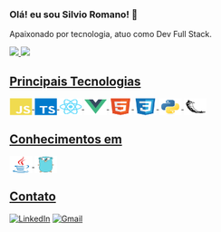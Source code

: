 ### Olá! eu sou Silvio Romano! 👋

Apaixonado por tecnologia, atuo como Dev Full Stack. 

<div>
  <a href="https://github.com/silviorneto">
  <img height="200em" src="https://github-readme-stats.vercel.app/api?username=silviorneto&show_icons=true&theme=dark&include_all_commits=true&count_private=true"/>
  <img height="200em" src="https://github-readme-stats.vercel.app/api/top-langs/?username=silviorneto&layout=compact&langs_count=10&theme=dark"/>
</div>

## Principais Tecnologias
<div style="display: inline_block">
  <img align="center" height="30" width="40" src="https://raw.githubusercontent.com/devicons/devicon/master/icons/javascript/javascript-plain.svg" alt="Javascript">
  <img align="center" height="30" width="40" src="https://raw.githubusercontent.com/devicons/devicon/master/icons/typescript/typescript-plain.svg" alt="Typescript">
  <img align="center" height="30" width="40" src="https://raw.githubusercontent.com/devicons/devicon/master/icons/react/react-original.svg" alt="React">
  <img align="center" height="30" width="40" src="https://raw.githubusercontent.com/devicons/devicon/master/icons/vuejs/vuejs-original.svg" alt="Vue">
  <img align="center" height="30" width="40" src="https://raw.githubusercontent.com/devicons/devicon/master/icons/html5/html5-original.svg" alt="HTML5">
  <img align="center" height="30" width="40" src="https://raw.githubusercontent.com/devicons/devicon/master/icons/css3/css3-original.svg" alt="CSS3">
  <img align="center" height="30" width="40" src="https://raw.githubusercontent.com/devicons/devicon/master/icons/python/python-original.svg" alt="Python">
  <img align="center" height="30" width="40" src="https://raw.githubusercontent.com/devicons/devicon/master/icons/flask/flask-original.svg" alt="Flask">

## Conhecimentos em
   <img align="center" height="30" width="40" src="https://raw.githubusercontent.com/devicons/devicon/master/icons/java/java-original.svg" alt="Java 11">
   <img align="center" height="30" width="40" src="https://raw.githubusercontent.com/devicons/devicon/master/icons/go/go-original.svg" alt="Golang">
</div>
                                                                    
  
## Contato
[![LinkedIn](https://img.shields.io/badge/LinkedIn-0077B5?style=for-the-badge&logo=linkedin&logoColor=white
)](https://www.linkedin.com/in/silvioromanoneto/)
[![Gmail](https://img.shields.io/badge/Gmail-D14836?style=for-the-badge&logo=gmail&logoColor=white
)](mailto:silvioromano.dev@gmail.com)
